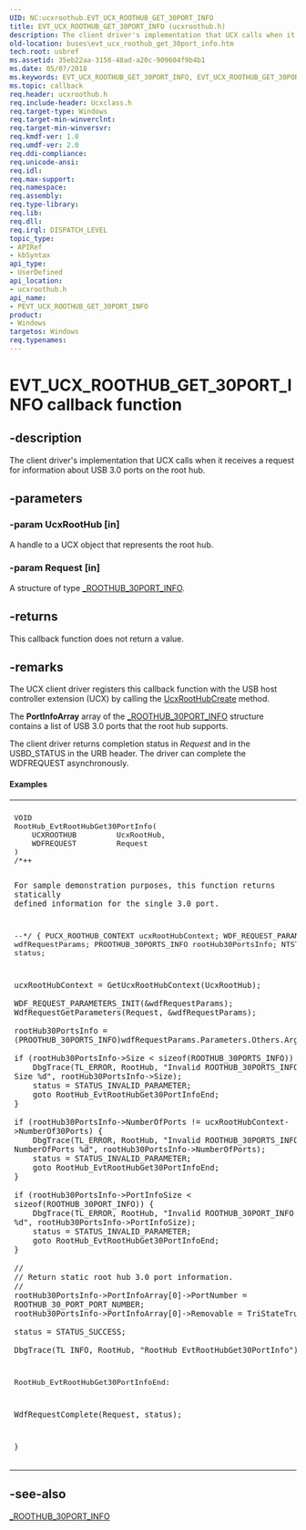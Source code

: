 ```yaml
---
UID: NC:ucxroothub.EVT_UCX_ROOTHUB_GET_30PORT_INFO
title: EVT_UCX_ROOTHUB_GET_30PORT_INFO (ucxroothub.h)
description: The client driver's implementation that UCX calls when it receives a request for information about USB 3.0 ports on the root hub.
old-location: buses\evt_ucx_roothub_get_30port_info.htm
tech.root: usbref
ms.assetid: 35eb22aa-3158-48ad-a20c-909604f9b4b1
ms.date: 05/07/2018
ms.keywords: EVT_UCX_ROOTHUB_GET_30PORT_INFO, EVT_UCX_ROOTHUB_GET_30PORT_INFO callback, EvtUcxRootHubGet30PortInfo, EvtUcxRootHubGet30PortInfo callback function [Buses], PEVT_UCX_ROOTHUB_GET_30PORT_INFO, PEVT_UCX_ROOTHUB_GET_30PORT_INFO callback function pointer [Buses], buses.evt_ucx_roothub_get_30port_info, ucxroothub/EvtUcxRootHubGet30PortInfo
ms.topic: callback
req.header: ucxroothub.h
req.include-header: Ucxclass.h
req.target-type: Windows
req.target-min-winverclnt: 
req.target-min-winversvr: 
req.kmdf-ver: 1.0
req.umdf-ver: 2.0
req.ddi-compliance: 
req.unicode-ansi: 
req.idl: 
req.max-support: 
req.namespace: 
req.assembly: 
req.type-library: 
req.lib: 
req.dll: 
req.irql: DISPATCH_LEVEL
topic_type:
- APIRef
- kbSyntax
api_type:
- UserDefined
api_location:
- ucxroothub.h
api_name:
- PEVT_UCX_ROOTHUB_GET_30PORT_INFO
product:
- Windows
targetos: Windows
req.typenames: 
---
```


# EVT_UCX_ROOTHUB_GET_30PORT_INFO callback function


## -description


The client driver's implementation that UCX calls when it receives a request for information about USB  3.0 ports on the  root hub.


## -parameters




### -param UcxRootHub [in]

A handle to a UCX object that represents the root hub.


### -param Request [in]

A structure of type <a href="https://msdn.microsoft.com/5C39C0EB-AC7F-44E5-95EB-9F067DBE0801">_ROOTHUB_30PORT_INFO</a>.


## -returns



This callback function does not return a value.




## -remarks



The UCX client driver registers this callback function with the USB host controller extension (UCX) by calling the <a href="https://msdn.microsoft.com/library/windows/hardware/mt188048">UcxRootHubCreate</a>
 method.

 The <b>PortInfoArray</b> array of the <a href="https://msdn.microsoft.com/5C39C0EB-AC7F-44E5-95EB-9F067DBE0801">_ROOTHUB_30PORT_INFO</a> structure
    contains a list of USB 3.0 ports that the root hub supports.

The client driver returns completion status in <i>Request</i> and in the USBD_STATUS
    in the URB header.  The driver can complete the WDFREQUEST asynchronously.


#### Examples

<div class="code"><span codelanguage=""><table>
<tr>
<th></th>
</tr>
<tr>
<td>
<pre>VOID
RootHub_EvtRootHubGet30PortInfo(
    UCXROOTHUB         UcxRootHub,
    WDFREQUEST         Request
)
/*++

    For sample demonstration purposes, this function returns statically
    defined information for the single 3.0 port.

--*/
{
    PUCX_ROOTHUB_CONTEXT    ucxRootHubContext;
    WDF_REQUEST_PARAMETERS  wdfRequestParams;
    PROOTHUB_30PORTS_INFO   rootHub30PortsInfo;
    NTSTATUS                status;

    ucxRootHubContext = GetUcxRootHubContext(UcxRootHub);

    WDF_REQUEST_PARAMETERS_INIT(&wdfRequestParams);
    WdfRequestGetParameters(Request, &wdfRequestParams);

    rootHub30PortsInfo = (PROOTHUB_30PORTS_INFO)wdfRequestParams.Parameters.Others.Arg1;

    if (rootHub30PortsInfo->Size < sizeof(ROOTHUB_30PORTS_INFO)) {
        DbgTrace(TL_ERROR, RootHub, "Invalid ROOTHUB_30PORTS_INFO Size %d", rootHub30PortsInfo->Size);
        status = STATUS_INVALID_PARAMETER;
        goto RootHub_EvtRootHubGet30PortInfoEnd;
    }

    if (rootHub30PortsInfo->NumberOfPorts != ucxRootHubContext->NumberOf30Ports) {
        DbgTrace(TL_ERROR, RootHub, "Invalid ROOTHUB_30PORTS_INFO NumberOfPorts %d", rootHub30PortsInfo->NumberOfPorts);
        status = STATUS_INVALID_PARAMETER;
        goto RootHub_EvtRootHubGet30PortInfoEnd;
    }

    if (rootHub30PortsInfo->PortInfoSize < sizeof(ROOTHUB_30PORT_INFO)) {
        DbgTrace(TL_ERROR, RootHub, "Invalid ROOTHUB_30PORT_INFO Size %d", rootHub30PortsInfo->PortInfoSize);
        status = STATUS_INVALID_PARAMETER;
        goto RootHub_EvtRootHubGet30PortInfoEnd;
    }

    //
    // Return static root hub 3.0 port information.
    //
    rootHub30PortsInfo->PortInfoArray[0]->PortNumber = ROOTHUB_30_PORT_PORT_NUMBER;
    rootHub30PortsInfo->PortInfoArray[0]->Removable = TriStateTrue;

    status = STATUS_SUCCESS;

    DbgTrace(TL_INFO, RootHub, "RootHub_EvtRootHubGet30PortInfo");

RootHub_EvtRootHubGet30PortInfoEnd:

    WdfRequestComplete(Request, status);
}</pre>
</td>
</tr>
</table></span></div>



## -see-also




<a href="https://msdn.microsoft.com/5C39C0EB-AC7F-44E5-95EB-9F067DBE0801">_ROOTHUB_30PORT_INFO</a>
 

 

